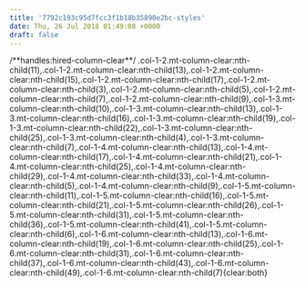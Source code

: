 ```yaml
---
title: '7792c193c95d7fcc3f1b18b35890e2bc-styles'
date: Thu, 26 Jul 2018 01:49:08 +0000
draft: false
---
```


/\*\*handles:hired-column-clear\*\*/ .col-1-2.mt-column-clear:nth-child(11),.col-1-2.mt-column-clear:nth-child(13),.col-1-2.mt-column-clear:nth-child(15),.col-1-2.mt-column-clear:nth-child(17),.col-1-2.mt-column-clear:nth-child(3),.col-1-2.mt-column-clear:nth-child(5),.col-1-2.mt-column-clear:nth-child(7),.col-1-2.mt-column-clear:nth-child(9),.col-1-3.mt-column-clear:nth-child(10),.col-1-3.mt-column-clear:nth-child(13),.col-1-3.mt-column-clear:nth-child(16),.col-1-3.mt-column-clear:nth-child(19),.col-1-3.mt-column-clear:nth-child(22),.col-1-3.mt-column-clear:nth-child(25),.col-1-3.mt-column-clear:nth-child(4),.col-1-3.mt-column-clear:nth-child(7),.col-1-4.mt-column-clear:nth-child(13),.col-1-4.mt-column-clear:nth-child(17),.col-1-4.mt-column-clear:nth-child(21),.col-1-4.mt-column-clear:nth-child(25),.col-1-4.mt-column-clear:nth-child(29),.col-1-4.mt-column-clear:nth-child(33),.col-1-4.mt-column-clear:nth-child(5),.col-1-4.mt-column-clear:nth-child(9),.col-1-5.mt-column-clear:nth-child(11),.col-1-5.mt-column-clear:nth-child(16),.col-1-5.mt-column-clear:nth-child(21),.col-1-5.mt-column-clear:nth-child(26),.col-1-5.mt-column-clear:nth-child(31),.col-1-5.mt-column-clear:nth-child(36),.col-1-5.mt-column-clear:nth-child(41),.col-1-5.mt-column-clear:nth-child(6),.col-1-6.mt-column-clear:nth-child(13),.col-1-6.mt-column-clear:nth-child(19),.col-1-6.mt-column-clear:nth-child(25),.col-1-6.mt-column-clear:nth-child(31),.col-1-6.mt-column-clear:nth-child(37),.col-1-6.mt-column-clear:nth-child(43),.col-1-6.mt-column-clear:nth-child(49),.col-1-6.mt-column-clear:nth-child(7){clear:both}